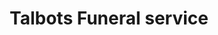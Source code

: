 ---
title: "Talbots Funeral service"
url: /blackburn/talbots-funeral-service/
shop: Bestattungen
---